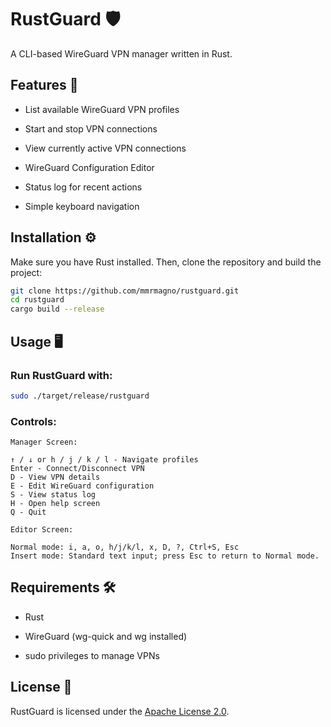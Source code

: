 # RustGuard 🛡️

A CLI-based WireGuard VPN manager written in Rust.

## Features 🚀

- List available WireGuard VPN profiles

- Start and stop VPN connections

- View currently active VPN connections

- WireGuard Configuration Editor

- Status log for recent actions

- Simple keyboard navigation

## Installation ⚙️

Make sure you have Rust installed. Then, clone the repository and build the project:
```sh
git clone https://github.com/mmrmagno/rustguard.git
cd rustguard
cargo build --release
```
## Usage 🖥️

### Run RustGuard with:

```sh
sudo ./target/release/rustguard
```

### Controls:

```
Manager Screen:

↑ / ↓ or h / j / k / l - Navigate profiles
Enter - Connect/Disconnect VPN
D - View VPN details
E - Edit WireGuard configuration
S - View status log
H - Open help screen
Q - Quit

Editor Screen:

Normal mode: i, a, o, h/j/k/l, x, D, ?, Ctrl+S, Esc
Insert mode: Standard text input; press Esc to return to Normal mode.

```
## Requirements 🛠️

- Rust

- WireGuard (wg-quick and wg installed)

- sudo privileges to manage VPNs

## License 📜

RustGuard is licensed under the [Apache License 2.0](LICENSE).
